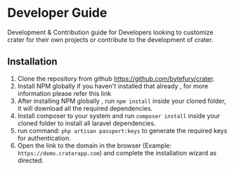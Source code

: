 # Developer Guide
Development & Contribution guide for Developers looking to customize crater for their own projects or contribute to the development of crater.

## Installation

1. Clone the repository from github <https://github.com/bytefury/crater>.
2. Install NPM globally if you haven't installed that already , for more information please refer this link
3. After installing NPM globally , run `npm install` inside your cloned folder, it will download all the required dependencies.
3. Install composer to your system and run `composer install` inside your cloned folder to install all laravel dependencies.
4. run command: `php artisan passport:keys` to generate the required keys for authentication.
5. Open the link to the domain in the browser (Example: `https://demo.craterapp.com`) and complete the installation wizard as directed.
